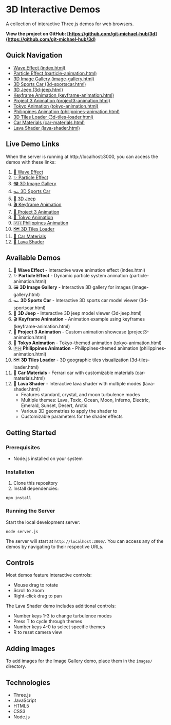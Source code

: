 # 3D Interactive Demos

A collection of interactive Three.js demos for web browsers.

**View the project on GitHub: [https://github.com/git-michael-hub/3d](https://github.com/git-michael-hub/3d)**

## Quick Navigation
- [Wave Effect (index.html)](#wave-effect)
- [Particle Effect (particle-animation.html)](#particle-effect)
- [3D Image Gallery (image-gallery.html)](#3d-image-gallery)
- [3D Sports Car (3d-sportscar.html)](#3d-sports-car)
- [3D Jeep (3d-jeep.html)](#3d-jeep)
- [Keyframe Animation (keyframe-animation.html)](#keyframe-animation)
- [Project 3 Animation (project3-animation.html)](#project-3-animation)
- [Tokyo Animation (tokyo-animation.html)](#tokyo-animation)
- [Philippines Animation (philippines-animation.html)](#philippines-animation)
- [3D Tiles Loader (3d-tiles-loader.html)](#3d-tiles-loader)
- [Car Materials (car-materials.html)](#car-materials)
- [Lava Shader (lava-shader.html)](#lava-shader)

## Live Demo Links
When the server is running at http://localhost:3000, you can access the demos with these links:

1. [🌊 Wave Effect](http://localhost:3000/index.html)
2. [✨ Particle Effect](http://localhost:3000/particle-animation.html)
3. [🖼️ 3D Image Gallery](http://localhost:3000/image-gallery.html)
4. [🏎️ 3D Sports Car](http://localhost:3000/3d-sportscar.html)
5. [🚙 3D Jeep](http://localhost:3000/3d-jeep.html)
6. [🎬 Keyframe Animation](http://localhost:3000/keyframe-animation.html)
7. [🌟 Project 3 Animation](http://localhost:3000/project3-animation.html)
8. [🗼 Tokyo Animation](http://localhost:3000/tokyo-animation.html)
9. [🇵🇭 Philippines Animation](http://localhost:3000/philippines-animation.html)
10. [🗺️ 3D Tiles Loader](http://localhost:3000/3d-tiles-loader.html)
11. [🚗 Car Materials](http://localhost:3000/car-materials.html)
12. [🌋 Lava Shader](http://localhost:3000/lava-shader.html)

## Available Demos

1. 🌊 <span id="wave-effect">**Wave Effect**</span> - Interactive wave animation effect (index.html)
2. ✨ <span id="particle-effect">**Particle Effect**</span> - Dynamic particle system animation (particle-animation.html)
3. 🖼️ <span id="3d-image-gallery">**3D Image Gallery**</span> - Interactive 3D gallery for images (image-gallery.html)
4. 🏎️ <span id="3d-sports-car">**3D Sports Car**</span> - Interactive 3D sports car model viewer (3d-sportscar.html)
5. 🚙 <span id="3d-jeep">**3D Jeep**</span> - Interactive 3D jeep model viewer (3d-jeep.html)
6. 🎬 <span id="keyframe-animation">**Keyframe Animation**</span> - Animation example using keyframes (keyframe-animation.html)
7. 🌟 <span id="project-3-animation">**Project 3 Animation**</span> - Custom animation showcase (project3-animation.html)
8. 🗼 <span id="tokyo-animation">**Tokyo Animation**</span> - Tokyo-themed animation (tokyo-animation.html)
9. 🇵🇭 <span id="philippines-animation">**Philippines Animation**</span> - Philippines-themed animation (philippines-animation.html)
10. 🗺️ <span id="3d-tiles-loader">**3D Tiles Loader**</span> - 3D geographic tiles visualization (3d-tiles-loader.html)
11. 🚗 <span id="car-materials">**Car Materials**</span> - Ferrari car with customizable materials (car-materials.html)
12. 🌋 <span id="lava-shader">**Lava Shader**</span> - Interactive lava shader with multiple modes (lava-shader.html)
    - Features standard, crystal, and moon turbulence modes
    - Multiple themes: Lava, Toxic, Ocean, Moon, Inferno, Electric, Emerald, Sunset, Desert, Arctic
    - Various 3D geometries to apply the shader to
    - Customizable parameters for the shader effects

## Getting Started

### Prerequisites

- Node.js installed on your system

### Installation

1. Clone this repository
2. Install dependencies:
```
npm install
```

### Running the Server

Start the local development server:
```
node server.js
```

The server will start at `http://localhost:3000/`. You can access any of the demos by navigating to their respective URLs.

## Controls

Most demos feature interactive controls:
- Mouse drag to rotate
- Scroll to zoom
- Right-click drag to pan

The Lava Shader demo includes additional controls:
- Number keys 1-3 to change turbulence modes
- Press T to cycle through themes
- Number keys 4-0 to select specific themes
- R to reset camera view

## Adding Images

To add images for the Image Gallery demo, place them in the `images/` directory.

## Technologies

- Three.js
- JavaScript
- HTML5
- CSS3
- Node.js
